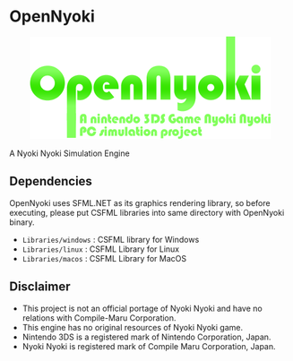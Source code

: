 # OpenNyoki
<p align="center">
    <img src="Documentation/OpenNyokiTopBanner.png" />
</p>

A Nyoki Nyoki Simulation Engine

## Dependencies
OpenNyoki uses SFML.NET as its graphics rendering library, so before executing, please put CSFML libraries into same directory with OpenNyoki binary.

 * `Libraries/windows` : CSFML library for Windows
 * `Libraries/linux` : CSFML Library for Linux
 * `Libraries/macos` : CSFML Library for MacOS
 
## Disclaimer

* This project is not an official portage of Nyoki Nyoki and have no relations with Compile-Maru Corporation.
* This engine has no original resources of Nyoki Nyoki game.
* Nintendo 3DS is a registered mark of Nintendo Corporation, Japan.
* Nyoki Nyoki is registered mark of Compile Maru Corporation, Japan.